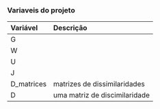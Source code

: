 ### Variaveis do projeto

 Variável   | Descrição
:-----------|:----------
 G          |
 W          |
 U          |
 J	        |
 D_matrices | matrizes de dissimilaridades
 D          | uma matriz de discimilaridade



